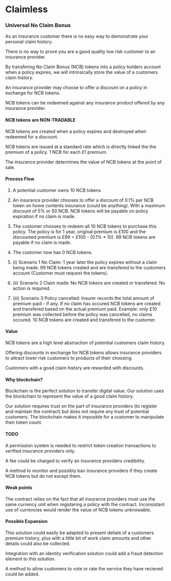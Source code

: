 # Claimless
### Universal No Claim Bonus

As an insurance customer there is no easy way to demonstrate your personal claim history.

There is no way to prove you are a good quality low risk customer to an insurance provider.

By transfering No Claim Bonus (NCB) tokens into a policy holders account when a policy expires, we will intrinsically store the value of a customers claim history.

An insurance provider may choose to offer a discount on a policy in exchange for NCB tokens.

NCB tokens can be redeemed against any insurance product offered by any
insurance provider.

#### NCB tokens are NON-TRADABLE
NCB tokens are created when a policy expires and destroyed when redeemed for a discount.

NCB tokens are issued at a standard rate which is directly linked the the premium of a policy. 1 NCB for each £1 premium.

The insurance provider determines the value of NCB tokens at the point of sale.

#### Process Flow
1. A potential customer owns 10 NCB tokens

2. An insurance provider chooses to offer a discount of 0.1% per NCB token on home contents insurance (could be anything).  With a maximum discount of 5% or 50 NCB.  NCB tokens will be payable on policy expiration if no claim is made.

3. The customer chooses to redeem all 10 NCB tokens to purchase this policy.
The policy is for 1 year, original premium is £100 and the discounted premium is £99 = £100 - (0.1% * 10).
99 NCB tokens are payable if no claim is made.

4. The customer now has 0 NCB tokens.

5. (i) Scenario 1 No Claim: 1 year later the policy expires without a claim being made. 99 NCB tokens created and are transfered to the customers account (Customer must request the tokens).

5. (ii) Scenario 2 Claim made: No NCB tokens are created or transfered.  No action is required.

5. (iii) Scenario 3 Policy cancelled: Insurer records the total amount of premium paid - if any.  If no claim has occured NCB tokens are created and transfered based on the actual premium paid.  Example: only £10 premium was collected before the policy was cancelled, no claims occured.  10 NCB tokens are created and transfered to the customer.

#### Value
NCB tokens are a high level abstraction of potential customers claim history.  

Offering discounts in exchange for NCB tokens allows insurance providers to
attract lower risk customers to products of their choosing.

Customers with a good claim history are rewarded with discounts.

#### Why blockchain?
Blockchain is the perfect solution to transfer digital value.  Our solution
uses the blockchain to represent the value of a good claim history.

Our solution requires trust on the part of insurance providers (to register and
maintain the contract) but does not require any trust of potential customers.
The blockchain makes it imposible for a customer to manipulate their token
count.

#### TODO
A permission system is needed to restrict token creation transactions to
verified insurance providers only.

A fee could be charged to verify an insurance providers credibility.

A method to monitor and possibly ban insurance providers if they create NCB
tokens but do not except them.

#### Weak points
The contract relies on the fact that all insurance providers must use the same 
currency unit when registering a policy with the contract.  Inconsistant use
of currencies would render the value of NCB tokens unknowable.  

#### Possible Expansion
This solution could easily be adapted to present detials of a customers premium
history, plus with a little bit of work claim amounts and other details could
also be collected.

Integration with an identity verification solution could add a fraud detection
element to this solution.

A method to allow customers to vote or rate the service they have recieved
could be added. 
